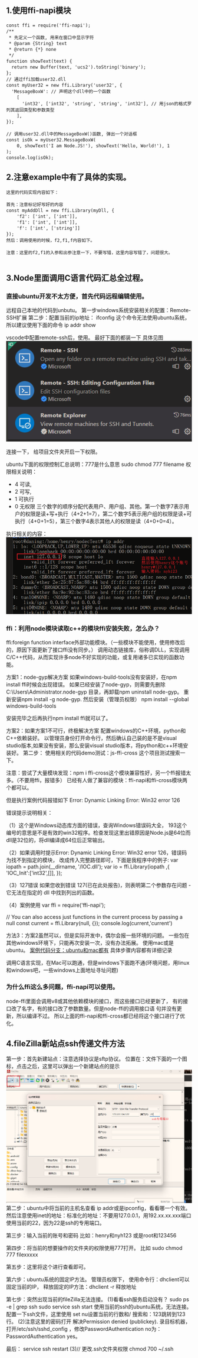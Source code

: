 

## 1.使用ffi-napi模块
~~~
const ffi = require('ffi-napi');
/**
 * 先定义一个函数, 用来在窗口中显示字符
 * @param {String} text
 * @return {*} none
 */
function showText(text) {
  return new Buffer(text, 'ucs2').toString('binary');
};
// 通过ffi加载user32.dll
const myUser32 = new ffi.Library('user32', {
  'MessageBoxW': // 声明这个dll中的一个函数
    [
      'int32', ['int32', 'string', 'string', 'int32'], // 用json的格式罗列其返回类型和参数类型
    ],
});
 
// 调用user32.dll中的MessageBoxW()函数, 弹出一个对话框
const isOk = myUser32.MessageBoxW(
    0, showText('I am Node.JS!'), showText('Hello, World!'), 1
);
console.log(isOk);

~~~


## 2.注意example中有了具体的实现。
~~~
这里的代码实现内容如下：

首先：注意标记好写好的内容
const myAddDll = new ffi.Library(myDll, {
    'f2': ['int', ['int']],
    'f1': ['int', ['int']],
    'f': ['int', ['string']]
});
然后：调用使用的时候，f2,f1,f内容如下。

注意：这里的f2,f1的入参和出参注意一下，不要写错，这里内容写错了，问题很大。


~~~


## 3.Node里面调用C语言代码汇总全过程。

### 直接ubuntu开发不太方便，首先代码远程编辑使用。
远程自己本地的代码到unbutu。
第一步windows系统安装相关的配置：Remote-SSH扩展
第二步：配置当前的ip地址：
ifconfig
这个命令无法使用ubuntu系统，所以建议使用下面的命令
ip addr show





vscode中配置remote-ssh后，使用。
最好下面的都装一下
具体见图
![ubuntu图](./vscode%E5%AE%89%E8%A3%85%E6%8F%92%E4%BB%B6.png)





连接一下，
给项目文件夹开启一下权限。

ubuntu下面的权限控制汇总说明：777是什么意思
sudo chmod 777 filename
权限相关说明：
- 4 可读,
- 2 可写,
- 1 可执行
- 0 无权限
三个数字的顺序分配代表用户、用户组、其他。第一个数字7表示用户的权限是读+写+执行（4+2+1=7），第二个数字5表示用户组的权限是读+可执行（4+0+1=5），第三个数字4表示其他人的权限是读（4+0+0=4）。


执行相关的内容：
![remote-ssh连接](./ubuntu%E4%B8%8B%E9%9D%A2%E6%9F%A5%E7%9C%8B%E5%BD%93%E5%89%8D%E7%9A%84ip%E4%B8%BA%E4%BA%86%E8%BF%9E%E6%8E%A5ssh-remote%E6%8F%92%E4%BB%B6.png)

### ffi：利用node模块读取c++的模块ffi安装失败，怎么办？
ffi:foreign  function  interface外部功能模块。（一些模块不能使用，使用修改后的，原因下面更新了接口ffi没有同步。）
调用动态链接库，俗称调DLL，实现调用C/C++代码，从而实现许多node不好实现的功能，或复用诸多已实现的函数功能。

方案1：node-gyp解决方案
如果windows-build-tools没有安装好，在npm install ffi时候会出现错误。
如果已经安装了node-gyp，则需要先删除C:\Users\Administrator\.node-gyp 目录，再卸载npm uninstall node-gyp。
重新安装npm install -g node-gyp.
然后安装（管理员权限）
npm install --global windows-build-tools

安装完毕之后再执行npm install ffi就可以了。


方案2：如果方案1不可行，终极解决方案
配置windows的C++环境，python和C++依赖装好。
以管理员身份打开命令行，然后确认自己装的是不是visual studio版本,如果没有安装，那么安装visual studio版本，将python和c++环境安装好。
第二步：
使用相关的代码demo测试：js-ffi-cross 这个项目测试搜索一下。

注意：尝试了大量模块发现：npm i ffi-cross这个模块兼容性好，另一个ffi报错太多。（不要用ffi，报错多）
已经有人做了兼容的模块：ffi-napi和ffi-cross模块两个都可以。


但是执行案例代码报错如下
Error: Dynamic Linking Error: Win32 error 126


错误提示说明相关：

（1）这个是Windows动态库方面的错误，查询Windows错误码大全，
193这个编号的意思是不是有效的win32程序。检查发现这里出错原因是Node.js是64位而dll是32位的，将dll编译成64位后正常输出。
 
（2）如果调用时提示Error: 
Dynamic Linking Error: Win32 error 126，错误码为找不到指定的模块，
改成传入完整路径即可，下面是我程序中的例子:
var iopath = path.join(__dirname, '/IOC.dll');
var io = ffi.Library(iopath ,{
    'IOC_Init':['int32',[]],
});


（3）127错误
如果您收到错误 127(已在此处报告)，则表明第二个参数存在问题 - 
它无法在指定的 dll 中找到列出的函数。

（4）案例使用
var ffi = require('ffi-napi');

// You can also access just functions in the current process by passing a null
const current = ffi.Library(null, {});
console.log(current,'current')


方法3：方案2虽然可以，但是实际开发中，偶尔会报一些环境的问题。
一些包在其他windows环境下，只能再次安装一次，没有办法拓展。
使用mac或是ubuntu。
[案例代码分支：ubuntu和mac都有](https://gitee.com/zkwq/node-ctest.git)
具体步骤内容都有详细记录

调用C语言实现，在Mac可以跑通，但是windows下面跑不通(环境问题，用linux和windows吧，一些windows上面地址寻址问题)

### 为什么ffi这么多问题，ffi-napi可以使用。
node-ffi里面会调用v8或其他依赖模块的接口，而这些接口已经更新了，
有的接口改了名字，有的接口改了参数数量。但是node-ffi的调用接口语
句并没有更新，所以编译不过。
所以上面的ffi-napi和ffi-cross都已经将这个接口进行了优化。

## 4.fileZilla新站点ssh传递文件方法
第一步：首先新建站点：注意选择协议是sftp协议。
位置在：文件下面的一个图标，点击之后，这里可以弹出一个新建站点的提示
![fileZilla使用说明](./fileZIlla%E9%85%8D%E7%BD%AE%E5%9B%BE%E8%AF%B4%E6%98%8E.png)
第二步：ubuntu中将当前的主机名查看
ip addr或是ipconfig，看看哪一个有效。
然后注意使用inet的地址：标准化的地址：不要用127.0.0.1，用192.xx.xx.xxx端口
使用当前的22，因为22是ssh的专用端口。

第三步：输入当前的账号和密码
比如：henry和nyh123
或是root和123456


第四步：将当前的想要操作的文件夹的权限使用777打开。
比如
sudo chmod 777 filexxxxx

第五步：这里将这个进行查看即可。

第六步：ubuntu系统的固定IP方法。
管理员权限下，
使用命令行：dhclient可以固定当前的IP，
释放固定的IP方法：dhclient -r 释放地址

第七步：突然出现当前的fileZilla无法连接。
(1)看看ssh服务启动没有？ sudo ps -e | grep ssh
 sudo service ssh start
使用当前的ssh的ubuntu系统，无法连接。配置一下ssh文件，这里使用
set nu设置当前的行数和/ 搜索和：123跳转到123行。
(2)注意这里的密码打开
解决Permission denied (publickey).
录目标机器，打开/etc/ssh/sshd_config ，修改PasswordAuthentication no为：
PasswordAuthentication yes。

最后： service ssh restart 
(3)// 更改.ssh文件夹权限
 chmod 700 ~/.ssh



